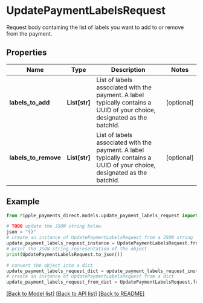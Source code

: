 # UpdatePaymentLabelsRequest

Request body containing the list of labels you want to add to or remove from the payment.

## Properties

Name | Type | Description | Notes
------------ | ------------- | ------------- | -------------
**labels_to_add** | **List[str]** | List of labels associated with the payment. A label typically contains a UUID of your choice, designated as the batchId. | [optional] 
**labels_to_remove** | **List[str]** | List of labels associated with the payment. A label typically contains a UUID of your choice, designated as the batchId. | [optional] 

## Example

```python
from ripple_payments_direct.models.update_payment_labels_request import UpdatePaymentLabelsRequest

# TODO update the JSON string below
json = "{}"
# create an instance of UpdatePaymentLabelsRequest from a JSON string
update_payment_labels_request_instance = UpdatePaymentLabelsRequest.from_json(json)
# print the JSON string representation of the object
print(UpdatePaymentLabelsRequest.to_json())

# convert the object into a dict
update_payment_labels_request_dict = update_payment_labels_request_instance.to_dict()
# create an instance of UpdatePaymentLabelsRequest from a dict
update_payment_labels_request_from_dict = UpdatePaymentLabelsRequest.from_dict(update_payment_labels_request_dict)
```
[[Back to Model list]](../README.md#documentation-for-models) [[Back to API list]](../README.md#documentation-for-api-endpoints) [[Back to README]](../README.md)


